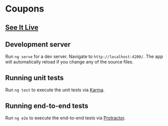 # Coupons

## [See It Live](https://couponc.web.app)
 

## Development server

Run `ng serve` for a dev server. Navigate to `http://localhost:4200/`. The app will automatically reload if you change any of the source files.

 
## Running unit tests

Run `ng test` to execute the unit tests via [Karma](https://karma-runner.github.io).

## Running end-to-end tests

Run `ng e2e` to execute the end-to-end tests via [Protractor](http://www.protractortest.org/).

 
